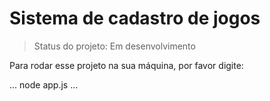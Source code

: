 <h1>Sistema de cadastro de jogos</h1>

> Status do projeto: Em desenvolvimento

 Para rodar esse projeto na sua máquina, por favor digite:

...
node app.js
...

